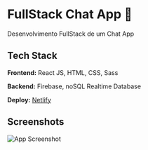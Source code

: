 
# FullStack Chat App 💬

Desenvolvimento FullStack de um Chat App
## Tech Stack

**Frontend:** React JS, HTML, CSS, Sass

**Backend:** Firebase, noSQL Realtime Database

**Deploy:** [Netlify](https://linktodocumentation)


## Screenshots

![App Screenshot](https://via.placeholder.com/468x300?text=App+Screenshot+Here)

